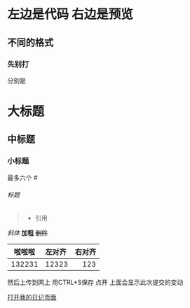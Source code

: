 # 左边是代码 右边是预览
## 不同的格式
### 先别打
分别是
# 大标题
## 中标题
### 小标题
最多六个 #
###### 标题

> * 引用

*斜体*
**加粗**
~~删除~~


|啦啦啦|左对齐|右对齐|
|-----|:--|--:|
|132231|12323|123|

然后上传到网上
用CTRL+S保存
点开
上面会显示此次提交的变动

[打开我的日记页面](https://mia-ophelia.github.io/second/)
